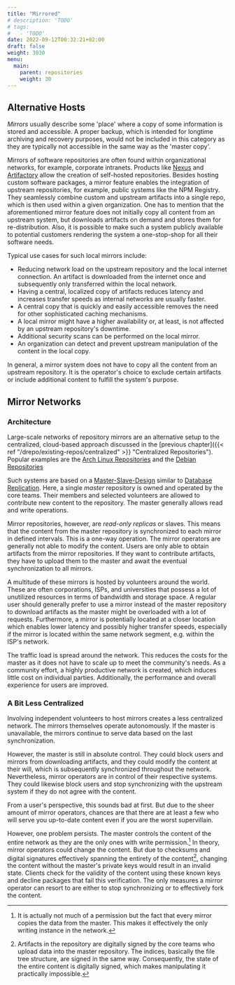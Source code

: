 ```yaml
---
title: "Mirrored"
# description: 'TODO'
# tags:
#   - 'TODO'
date: 2022-09-12T00:32:21+02:00
draft: false
weight: 3030
menu:
  main:
    parent: repositories
    weight: 30
---
```


## Alternative Hosts

_Mirrors_ usually describe some 'place' where a copy of some information is
stored and accessible. A proper backup, which is intended for longtime archiving
and recovery purposes, would not be included in this category as they are
typically not accessible in the same way as the 'master copy'.

Mirrors of software repositories are often found within organizational networks,
for example, corporate intranets. Products like
[Nexus](https://www.sonatype.com/products/nexus-repository "Nexus Repository")
and [Artifactory](https://jfrog.com/artifactory/ "Artifactory") allow the
creation of self-hosted repositories. Besides hosting custom software packages,
a mirror feature enables the integration of upstream repositories, for example,
public systems like the NPM Registry. They seamlessly combine custom and
upstream artifacts into a single repo, which is then used within a given
organization. One has to mention that the aforementioned mirror feature does not
initially copy all content from an upstream system, but downloads artifacts on
demand and stores them for re-distribution. Also, it is possible to make such a
system publicly available to potential customers rendering the system a
one-stop-shop for all their software needs.

Typical use cases for such local mirrors include:

- Reducing network load on the upstream repository and the local internet
  connection. An artifact is downloaded from the internet once and subsequently
  only transferred within the local network.
- Having a central, localized copy of artifacts reduces latency and increases
  transfer speeds as internal networks are usually faster.
- A central copy that is quickly and easily accessible removes the need for
  other sophisticated caching mechanisms.
- A local mirror might have a higher availability or, at least, is not affected
  by an upstream repository's downtime.
- Additional security scans can be performed on the local mirror.
- An organization can detect and prevent upstream manipulation of the content in
  the local copy.

In general, a mirror system does not have to copy all the content from an
upstream repository. It is the operator's choice to exclude certain artifacts or
include additional content to fulfill the system's purpose.

## Mirror Networks

### Architecture

Large-scale networks of repository mirrors are an alternative setup to the
centralized, cloud-based approach discussed in the [previous
chapter]({{< ref "/drepo/existing-repos/centralized" >}} "Centralized
Repositories"). Popular examples are the
[Arch Linux Repositories](https://wiki.archlinux.org/title/Official_repositories "Arch Linux Repositories")
and the
[Debian Repositories](https://wiki.debian.org/DebianRepository "Debian Repository")

<!-- arch, debian repos -->

Such systems are based on a
[Master-Slave-Design](<https://en.wikipedia.org/wiki/Master/slave_(technology)> "Master/Slave")
similar to
[Database Replication](<https://en.wikipedia.org/wiki/Replication_(computing)#DATABASE> "Database Replication").
Here, a single _master_ repository is owned and operated by the core teams.
Their members and selected volunteers are allowed to contribute new content to
the repository. The master generally allows read and write operations.

<!-- a master repository is mirrored to a large number of independent mirror repositories -->
<!-- writing changes are executed in the master and replicated to mirrors -->

Mirror repositories, however, are _read-only replicas_ or slaves. This means
that the content from the master repository is synchronized to each mirror in
defined intervals. This is a one-way operation. The mirror operators are
generally not able to modify the content. Users are only able to obtain
artifacts from the mirror repositories. If they want to contribute artifacts,
they have to upload them to the master and await the eventual synchronization to
all mirrors.

<!-- TODO illustration -->

A multitude of these mirrors is hosted by volunteers around the world. These are
often corporations, ISPs, and universities that possess a lot of unutilized
resources in terms of bandwidth and storage space. A regular user should
generally prefer to use a mirror instead of the master repository to download
artifacts as the master might be overloaded with a lot of requests. Furthermore,
a mirror is potentially located at a closer location which enables lower latency
and possibly higher transfer speeds, especially if the mirror is located within
the same network segment, e.g. within the ISP's network.

<!-- mirrors are often hosted by volunteers around the world -->
<!-- users can choose mirrors that are located near them to get better performance -->

The traffic load is spread around the network. This reduces the costs for the
master as it does not have to scale up to meet the community's needs. As a
community effort, a highly productive network is created, which induces little
cost on individual parties. Additionally, the performance and overall experience
for users are improved.

<!-- traffic is spread in the network, reducing cost for the master and improving performance for users -->

### A Bit Less Centralized

Involving independent volunteers to host mirrors creates a less centralized
network. The mirrors themselves operate autonomously. If the master is
unavailable, the mirrors continue to serve data based on the last
synchronization.

However, the master is still in absolute control. They could block users and
mirrors from downloading artifacts, and they could modify the content at their
will, which is subsequently synchronized throughout the network. Nevertheless,
mirror operators are in control of their respective systems. They could likewise
block users and stop synchronizing with the upstream system if they do not agree
with the content.

From a user's perspective, this sounds bad at first. But due to the sheer amount
of mirror operators, chances are that there are at least a few who will serve
you up-to-date content even if you are the worst supervillain.

However, one problem persists. The master controls the content of the entire
network as they are the only ones with write permission.[^copy] In theory,
mirror operators could change the content. But due to checksums and digital
signatures effectively spanning the entirety of the content[^signed], changing
the content without the master's private keys would result in an invalid state.
Clients check for the validity of the content using these known keys and decline
packages that fail this verification. The only measures a mirror operator can
resort to are either to stop synchronizing or to effectively fork the content.

[^copy]:
    It is actually not much of a permission but the fact that every mirror
    copies the data from the master. This makes it effectively the only writing
    instance in the network.

[^signed]:
    Artifacts in the repository are digitally signed by the core teams who
    upload data into the master repository. The indices, basically the file tree
    structure, are signed in the same way. Consequently, the state of the entire
    content is digitally signed, which makes manipulating it practically
    impossible.

<!-- admins of master have generally no control over the mirrors -->
<!-- however, they might block mirroring or users -->

<!-- admins of mirrors only control their respective systems -->
<!-- and can block certain users -->

<!-- as there are many independent mirrors, chances are that they are not all blocking the same users (if any) -->
<!-- thus, sort of decentralized -->

<!-- admins of master have generally control over the content in the system as the integrity of the system as a whole is maintained using gpg -->
<!-- the gpg keys are hold by the master admins, and other contributors, but centralized on the master instance -->

<!-- mirrors can fight content manipulation by the master only by not updating their content -->
<!-- or actually forking -->